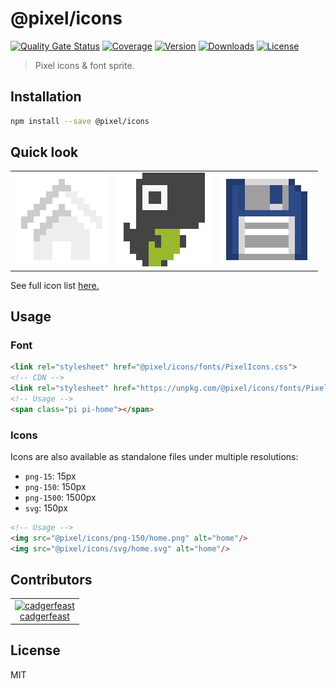 # @pixel/icons

[![Quality Gate Status](https://sonarcloud.io/api/project_badges/measure?project=cadgerfeast_pixel-icons&metric=alert_status)](https://sonarcloud.io/dashboard?id=cadgerfeast_pixel-icons)
[![Coverage](https://sonarcloud.io/api/project_badges/measure?project=cadgerfeast_pixel-icons&metric=coverage)](https://sonarcloud.io/dashboard?id=cadgerfeast_pixel-icons)
[![Version](https://badge.fury.io/js/%40pixel%2Ficons.svg)](https://www.npmjs.com/package/@pixel/icons)
[![Downloads](https://img.shields.io/npm/dt/@pixel/icons.svg)](https://www.npmjs.com/package/@pixel/icons)
[![License](https://img.shields.io/npm/l/@pixel/icons.svg)](https://github.com/cadgerfeast/pixel-icons/blob/master/LICENSE)

> Pixel icons & font sprite.

## Installation

``` bash
npm install --save @pixel/icons
```

## Quick look

<table>
	<tbody>
		<tr>
			<td align="center"><img src="./png-150/home.png"/></td>
      <td align="center"><img src="./png-150/dino.png"/></td>
      <td align="center"><img src="./png-150/floppy-disk.png"/></td>
	</tbody>
</table>

See full icon list [here.](./ICONS.md "Full icon list")

## Usage

### Font

``` html
<link rel="stylesheet" href="@pixel/icons/fonts/PixelIcons.css">
<!-- CDN -->
<link rel="stylesheet" href="https://unpkg.com/@pixel/icons/fonts/PixelIcons.css">
<!-- Usage -->
<span class="pi pi-home"></span>
```

### Icons

Icons are also available as standalone files under multiple resolutions:

* `png-15`: 15px
* `png-150`: 150px
* `png-1500`: 1500px
* `svg`: 150px

``` html
<!-- Usage -->
<img src="@pixel/icons/png-150/home.png" alt="home"/>
<img src="@pixel/icons/svg/home.svg" alt="home"/>
```

## Contributors

<table>
  <tbody>
    <tr>
      <td align="center">
        <a href="https://github.com/cadgerfeast">
          <img src="https://github.com/cadgerfeast.png?size=100" alt="cadgerfeast" width="100px">
          <br/>
          <span>cadgerfeast</span>
        </a>
      </td>
    </tr>
  </tbody>
</table>

## License

MIT
